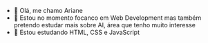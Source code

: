 - 👋 Olá, me chamo Ariane
- 👀 Estou no momento focanco em Web Development mas também pretendo estudar mais sobre AI, área que tenho muito interesse
- 🌱 Estou estudando HTML, CSS e JavaScript

